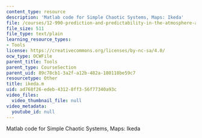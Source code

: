 ```yaml
---
content_type: resource
description: 'Matlab code for Simple Chaotic Systems, Maps: Ikeda'
file: /courses/12-990-prediction-and-predictability-in-the-atmosphere-and-oceans-spring-2003/ad768f26edeb43128ff356f77340a93c_ikeda.m
file_size: 511
file_type: text/plain
learning_resource_types:
- Tools
license: https://creativecommons.org/licenses/by-nc-sa/4.0/
ocw_type: OCWFile
parent_title: Tools
parent_type: CourseSection
parent_uid: 89c78cb1-3a2f-a12b-482a-180118be59c7
resourcetype: Other
title: ikeda.m
uid: ad768f26-edeb-4312-8ff3-56f77340a93c
video_files:
  video_thumbnail_file: null
video_metadata:
  youtube_id: null
---
```

Matlab code for Simple Chaotic Systems, Maps: Ikeda